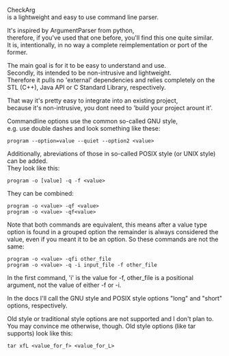 CheckArg<br>
is a lightweight and easy to use command line parser.

It's inspired by ArgumentParser from python,<br>
therefore, if you've used that one before, you'll find this one quite similar.<br>
It is, intentionally, in no way a complete reimplementation or port of the former.

The main goal is for it to be easy to understand and use.<br>
Secondly, its intended to be non-intrusive and lightweight.<br>
Therefore it pulls no 'external' dependencies and relies completely on the STL (C++),
Java API or C Standard Library, respectively.

That way it's pretty easy to integrate into an existing project,<br>
because it's non-intrusive, you dont need to 'build your project arount it'.

Commandline options use the common so-called GNU style,<br>
e.g. use double dashes and look something like these: 

    program --option=value --quiet --option2 <value>
    
Additionally, abreviations of those in so-called POSIX style (or UNIX style) can be added.<br>
They look like this: 

    program -o [value] -q -f <value>
    
They can be combined:

    program -o <value> -qf <value>
    program -o <value> -qf<value>
    
Note that both commands are equivalent, this means after a value type option is found in a grouped option
the remainder is always considered the value, even if you meant it to be an option.
So these commands are not the same:

    program -o <value> -qfi other_file
    program -o <value> -q -i input_file -f other_file

In the first command, 'i' is the value for -f,
other_file is a positional argument, not the value of either -f or -i.
    
In the docs I'll call the GNU style and POSIX style options "long" and "short" options, respectively.

Old style or traditional style options are not supported and I don't plan to.
You may convince me otherwise, though.
Old style options (like tar supports) look like this:

    tar xfL <value_for_f> <value_for_L>
